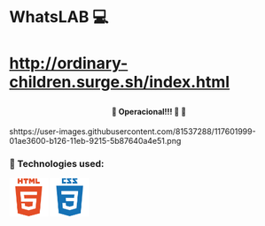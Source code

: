 <h1>WhatsLAB 💻<h1>

http://ordinary-children.surge.sh/index.html


  
  
<h4 align="center"> 
	🚧  Operacional!!! 🚀  🚧
</h4>
shttps://user-images.githubusercontent.com/81537288/117601999-01ae3600-b126-11eb-9215-5b87640a4e51.png



<h3>🚀 Technologies used:</h3>
<img src="https://github.com/devicons/devicon/raw/master/icons/html5/html5-plain-wordmark.svg" alt="html5" width="70" height="70" style="max-width:100%;">

<img src="https://github.com/devicons/devicon/raw/master/icons/css3/css3-plain-wordmark.svg" alt="css3" width="70" height="70" style="max-width:100%;">
